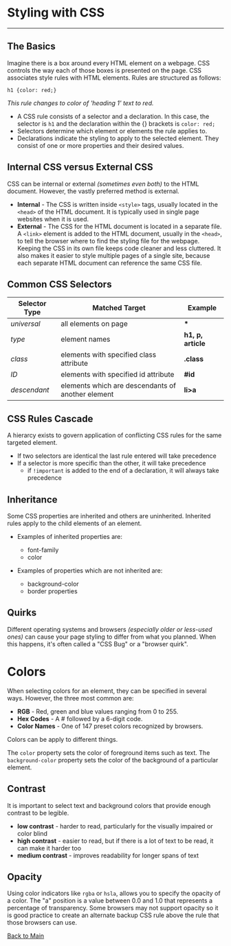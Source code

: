 # Styling with CSS

---

## The Basics

Imagine there is a box around every HTML element on a webpage. CSS controls the way each of those boxes is presented on the page. CSS associates style rules with HTML elements. Rules are structured as follows:

```
h1 {color: red;}
```

_This rule changes to color of 'heading 1' text to red._

- A CSS rule consists of a selector and a declaration. In this case, the selector is `h1` and the declaration within the {} brackets is `color: red;`
- Selectors determine which element or elements the rule applies to.
- Declarations indicate the styling to apply to the selected element. They consist of one or more properties and their desired values.

## Internal CSS versus External CSS

CSS can be internal or external _(sometimes even both)_ to the HTML document. However, the vastly preferred method is external.

- **Internal** - The CSS is written inside `<style>` tags, usually located in the `<head>` of the HTML document. It is typically used in single page websites when it is used.
- **External** - The CSS for the HTML document is located in a separate file. A `<link>` element is added to the HTML document, usually in the `<head>`, to tell the browser where to find the styling file for the webpage. Keeping the CSS in its own file keeps code cleaner and less cluttered. It also makes it easier to style multiple pages of a single site, because each separate HTML document can reference the same CSS file.

## Common CSS Selectors

| **Selector Type** | **Matched Target**                                | **Example**        |
| ----------------- | ------------------------------------------------- | ------------------ |
| _universal_       | all elements on page                              | **\***             |
| _type_            | element names                                     | **h1, p, article** |
| _class_           | elements with specified class attribute           | **.class**         |
| _ID_              | elements with specified id attribute              | **\#id**           |
| _descendant_      | elements which are descendants of another element | **li>a**           |

## CSS Rules Cascade

A hierarcy exists to govern application of conflicting CSS rules for the same targeted element.

- If two selectors are identical the last rule entered will take precedence
- If a selector is more specific than the other, it will take precedence
  - if `!important` is added to the end of a declaration, it will always take precedence

## Inheritance

Some CSS properties are inherited and others are uninherited. Inherited rules apply to the child elements of an element.

- Examples of inherited properties are:

  - font-family
  - color

- Examples of properties which are not inherited are:
  - background-color
  - border properties

## Quirks

Different operating systems and browsers _(especially older or less-used ones)_ can cause your page styling to differ from what you planned. When this happens, it's often called a "CSS Bug" or a "browser quirk".

# Colors

When selecting colors for an element, they can be specified in several ways. However, the three most common are:

- **RGB** - Red, green and blue values ranging from 0 to 255.
- **Hex Codes** - A \# followed by a 6-digit code.
- **Color Names** - One of 147 preset colors recognized by browsers.

Colors can be apply to different things.

The `color` property sets the color of foreground items such as text.
The `background-color` property sets the color of the background of a particular element.

## Contrast

It is important to select text and background colors that provide enough contrast to be legible.

- **low contrast** - harder to read, particularly for the visually impaired or color blind
- **high contrast** - easier to read, but if there is a lot of text to be read, it can make it harder too
- **medium contrast** - improves readability for longer spans of text

## Opacity

Using color indicators like `rgba` or `hsla`, allows you to specify the opacity of a color. The "a" position is a value between 0.0 and 1.0 that represents a percentage of transparency. Some browsers may not support opacity so it is good practice to create an alternate backup CSS rule above the rule that those browsers can use.

[Back to Main](../README.md)
